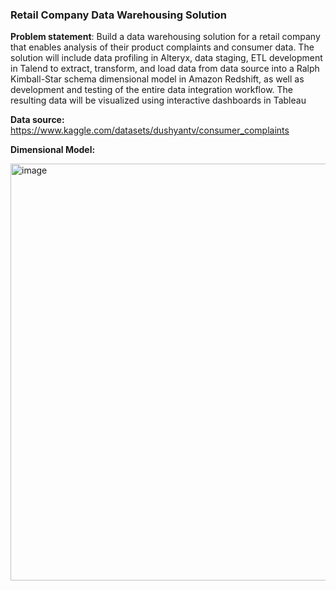 ### Retail Company Data Warehousing Solution
**Problem statement**: 
Build a data warehousing solution for a retail company that enables analysis of their product complaints and consumer data. The solution will include data profiling in Alteryx, data staging, ETL development in Talend to extract, transform, and load data from data source into a Ralph Kimball-Star schema dimensional model in Amazon Redshift, as well as development and testing of the entire data integration workflow. The resulting data will be visualized using interactive dashboards in Tableau

**Data source:** https://www.kaggle.com/datasets/dushyantv/consumer_complaints

**Dimensional Model:**

<img width="667" alt="image" src="https://user-images.githubusercontent.com/113409553/224708273-03091377-d974-4de8-99d5-ca2c6dc84f8e.png">
